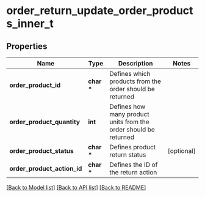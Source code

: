 # order_return_update_order_products_inner_t

## Properties
Name | Type | Description | Notes
------------ | ------------- | ------------- | -------------
**order_product_id** | **char \*** | Defines which products from the order should be returned | 
**order_product_quantity** | **int** | Defines how many product units from the order should be returned | 
**order_product_status** | **char \*** | Defines product return status | [optional] 
**order_product_action_id** | **char \*** | Defines the ID of the return action | 

[[Back to Model list]](../README.md#documentation-for-models) [[Back to API list]](../README.md#documentation-for-api-endpoints) [[Back to README]](../README.md)


